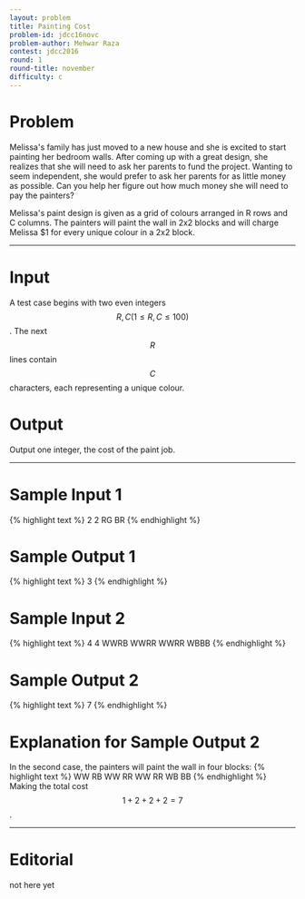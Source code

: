 ```yaml
---
layout: problem
title: Painting Cost
problem-id: jdcc16novc
problem-author: Mehwar Raza
contest: jdcc2016
round: 1
round-title: november
difficulty: c
---
```


# Problem
Melissa's family has just moved to a new house and she is excited to start painting her bedroom walls. After coming up with a great design, she realizes that she will need to ask her parents to fund the project. Wanting to seem independent, she would prefer to ask her parents for as little money as possible. Can you help her figure out how much money she will need to pay the painters?

Melissa's paint design is given as a grid of colours arranged in R rows and C columns. The painters will paint the wall in 2x2 blocks and will charge Melissa $1 for every unique colour in a 2x2 block.

---

# Input
A test case begins with two even integers $$R, C (1 \leq R, C \leq 100)$$. The next $$R$$ lines contain $$C$$ characters, each representing a unique colour.

# Output
Output one integer, the cost of the paint job.

---

# Sample Input 1
{% highlight text %}
2 2
RG
BR
{% endhighlight %}

# Sample Output 1
{% highlight text %}
3
{% endhighlight %}

# Sample Input 2
{% highlight text %}
4 4
WWRB
WWRR
WWRR
WBBB
{% endhighlight %}

# Sample Output 2
{% highlight text %}
7
{% endhighlight %}

# Explanation for Sample Output 2
In the second case, the painters will paint the wall in four blocks:
{% highlight text %}
WW  RB  WW  RR
WW  RR  WB  BB
{% endhighlight %}
Making the total cost $$1+2+2+2=7$$.

---

# Editorial
not here yet